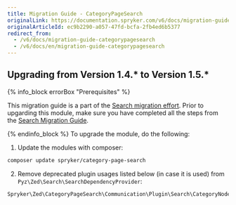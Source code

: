 ```yaml
---
title: Migration Guide - CategoryPageSearch
originalLink: https://documentation.spryker.com/v6/docs/migration-guide-categorypagesearch
originalArticleId: ec9b2290-a057-47fd-bcfa-2fb4ed6b5377
redirect_from:
  - /v6/docs/migration-guide-categorypagesearch
  - /v6/docs/en/migration-guide-categorypagesearch
---
```


## Upgrading from Version 1.4.* to Version 1.5.*
{% info_block errorBox "Prerequisites" %}

This migration guide is a part of the [Search migration effort](/docs/scos/dev/migration-and-integration/202009.0/migration-concepts/search-migration-concept/search-migration-concept.html). Prior to upgarding this module, make sure you have completed all the steps from the [Search Migration Guide](/docs/scos/dev/module-migration-guides/{{page.version}}/migration-guide-search.html#upgrading-from-version-8-9---to-version-8-10--). 

{% endinfo_block %}
To upgrade the module, do the following:
1. Update the modules with composer:
```Bash
composer update spryker/category-page-search
```
2. Remove deprecated plugin usages listed below (in case it is used) from `Pyz\Zed\Search\SearchDependencyProvider`:
```Bash
Spryker\Zed\CategoryPageSearch\Communication\Plugin\Search\CategoryNodeDataPageMapBuilder
```
